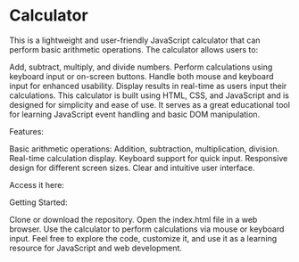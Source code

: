 # Calculator
This is a lightweight and user-friendly JavaScript calculator that can perform basic arithmetic operations. The calculator allows users to:

Add, subtract, multiply, and divide numbers.
Perform calculations using keyboard input or on-screen buttons.
Handle both mouse and keyboard input for enhanced usability.
Display results in real-time as users input their calculations.
This calculator is built using HTML, CSS, and JavaScript and is designed for simplicity and ease of use. It serves as a great educational tool for learning JavaScript event handling and basic DOM manipulation.

Features:

Basic arithmetic operations: Addition, subtraction, multiplication, division.
Real-time calculation display.
Keyboard support for quick input.
Responsive design for different screen sizes.
Clear and intuitive user interface.

Access it here:

Getting Started:

Clone or download the repository.
Open the index.html file in a web browser.
Use the calculator to perform calculations via mouse or keyboard input.
Feel free to explore the code, customize it, and use it as a learning resource for JavaScript and web development.
